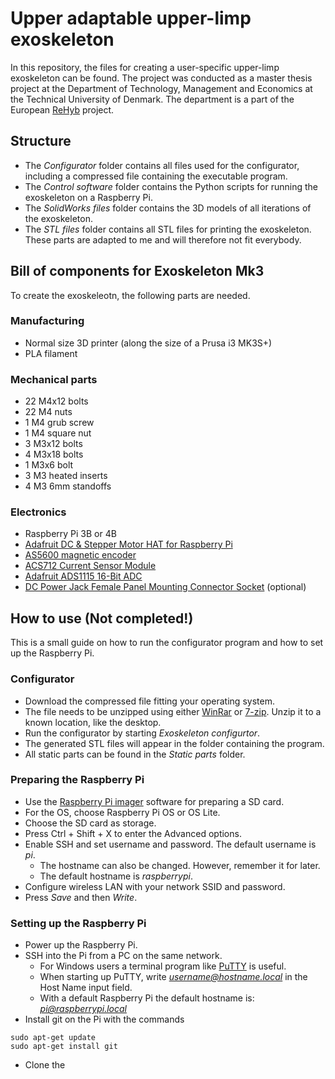 # Upper adaptable upper-limp exoskeleton
In this repository, the files for creating a user-specific upper-limp exoskeleton can be found. The project was conducted as a master thesis project at the Department of Technology, Management and Economics at the Technical University of Denmark. The department is a part of the European [ReHyb](https://rehyb.eu/) project.
## Structure
- The *Configurator* folder contains all files used for the configurator, including a compressed file containing the executable program.
- The *Control software* folder contains the Python scripts for running the exoskeleton on a Raspberry Pi.
- The *SolidWorks files* folder contains the 3D models of all iterations of the exoskeleton.
- The *STL files* folder contains all STL files for printing the exoskeleton. These parts are adapted to me and will therefore not fit everybody.

## Bill of components for Exoskeleton Mk3
To create the exoskeleotn, the following parts are needed.
### Manufacturing
- Normal size 3D printer (along the size of a Prusa i3 MK3S+)
- PLA filament
### Mechanical parts
- 22 M4x12 bolts
- 22 M4 nuts
- 1 M4 grub screw
- 1 M4 square nut
- 3 M3x12 bolts
- 4 M3x18 bolts
- 1 M3x6 bolt
- 3 M3 heated inserts
- 4 M3 6mm standoffs
### Electronics
- Raspberry Pi 3B or 4B
- [Adafruit DC & Stepper Motor HAT for Raspberry Pi](https://www.adafruit.com/product/2348)
- [AS5600 magnetic encoder](https://www.amazon.com/Magnetic-Encoder-Induction-Measurement-Precision/dp/B094F8H591?th=1)
- [ACS712 Current Sensor Module](https://www.amazon.com/NOYITO-ACS712-Current-Sensor-Detector/dp/B07D1W7GJJ/ref=sxin_15_ac_d_bv?ac_md=0-0-QnVkZ2V0IFBpY2s%3D-ac_d_bv_bv_bv&content-id=amzn1.sym.8f2bf95d-b9c2-4e6d-96a9-5fdf77a1951d%3Aamzn1.sym.8f2bf95d-b9c2-4e6d-96a9-5fdf77a1951d&crid=MZVO4L01JDNQ&cv_ct_cx=ACS712&keywords=ACS712&pd_rd_i=B07D1W7GJJ&pd_rd_r=7b714947-ff71-45f9-a34f-4d3698aa58d0&pd_rd_w=HtPKe&pd_rd_wg=SF9qO&pf_rd_p=8f2bf95d-b9c2-4e6d-96a9-5fdf77a1951d&pf_rd_r=0ZTBXDSWPY3ZQH3MBZ8D&qid=1675072088&sprefix=acs712%2Caps%2C144&sr=1-1-270ce31b-afa8-499f-878b-3bb461a9a5a6&th=1)
- [Adafruit ADS1115 16-Bit ADC](https://www.adafruit.com/product/1085)
- [DC Power Jack Female Panel Mounting Connector Socket](https://www.amazon.com/URBEST-x5-5mm-Female-Mounting-Connector/dp/B01M1D5GIP/ref=sr_1_10?keywords=dc+power+jack&qid=1675072249&sr=8-10) (optional)
## How to use (Not completed!)
This is a small guide on how to run the configurator program and how to set up the Raspberry Pi.
### Configurator
- Download the compressed file fitting your operating system.
- The file needs to be unzipped using either [WinRar](https://www.win-rar.com/start.html?&L=0) or [7-zip](https://www.7-zip.org/). Unzip it to a known location, like the desktop.
- Run the configurator by starting *Exoskeleton configurtor*.
- The generated STL files will appear in the folder containing the program.
- All static parts can be found in the *Static parts* folder.
### Preparing the Raspberry Pi
- Use the [Raspberry Pi imager](https://www.raspberrypi.com/software/) software for preparing a SD card.
- For the OS, choose Raspberry Pi OS or OS Lite.
- Choose the SD card as storage.
- Press Ctrl + Shift + X to enter the Advanced options.
- Enable SSH and set username and password. The default username is *pi*.
  - The hostname can also be changed. However, remember it for later.
  - The default hostname is *raspberrypi*.
- Configure wireless LAN with your network SSID and password.
- Press *Save* and then *Write*.
### Setting up the Raspberry Pi
- Power up the Raspberry Pi.
- SSH into the Pi from a PC on the same network.
  - For Windows users a terminal program like [PuTTY](https://www.putty.org/) is useful.
  - When starting up PuTTY, write *username@hostname.local* in the Host Name input field.
  - With a default Raspberry Pi the default hostname is: *pi@raspberrypi.local*
- Install git on the Pi with the commands 
```
sudo apt-get update
sudo apt-get install git
```
- Clone the
